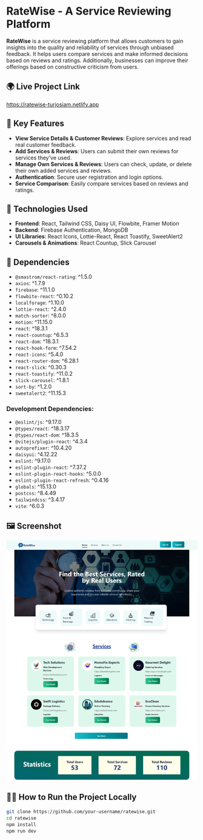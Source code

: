 # RateWise - A Service Reviewing Platform

**RateWise** is a service reviewing platform that allows customers to gain insights into the quality and reliability of services through unbiased feedback. It helps users compare services and make informed decisions based on reviews and ratings. Additionally, businesses can improve their offerings based on constructive criticism from users.

## 🌍 Live Project Link
https://ratewise-turjosiam.netlify.app


## 🌟 Key Features

- **View Service Details & Customer Reviews**: Explore services and read real customer feedback.
- **Add Services & Reviews**: Users can submit their own reviews for services they’ve used.
- **Manage Own Services & Reviews**: Users can check, update, or delete their own added services and reviews.
- **Authentication**: Secure user registration and login options.
- **Service Comparison**: Easily compare services based on reviews and ratings.

## 🚀 Technologies Used

- **Frontend**: React, Tailwind CSS, Daisy UI, Flowbite, Framer Motion
- **Backend**: Firebase Authentication, MongoDB
- **UI Libraries**: React Icons, Lottie-React, React Toastify, SweetAlert2
- **Carousels & Animations**: React Countup, Slick Carousel

## 🔧 Dependencies

- `@smastrom/react-rating`: ^1.5.0
- `axios`: ^1.7.9
- `firebase`: ^11.1.0
- `flowbite-react`: ^0.10.2
- `localforage`: ^1.10.0
- `lottie-react`: ^2.4.0
- `match-sorter`: ^8.0.0
- `motion`: ^11.15.0
- `react`: ^18.3.1
- `react-countup`: ^6.5.3
- `react-dom`: ^18.3.1
- `react-hook-form`: ^7.54.2
- `react-icons`: ^5.4.0
- `react-router-dom`: ^6.28.1
- `react-slick`: ^0.30.3
- `react-toastify`: ^11.0.2
- `slick-carousel`: ^1.8.1
- `sort-by`: ^1.2.0
- `sweetalert2`: ^11.15.3

### Development Dependencies:
- `@eslint/js`: ^9.17.0
- `@types/react`: ^18.3.17
- `@types/react-dom`: ^18.3.5
- `@vitejs/plugin-react`: ^4.3.4
- `autoprefixer`: ^10.4.20
- `daisyui`: ^4.12.22
- `eslint`: ^9.17.0
- `eslint-plugin-react`: ^7.37.2
- `eslint-plugin-react-hooks`: ^5.0.0
- `eslint-plugin-react-refresh`: ^0.4.16
- `globals`: ^15.13.0
- `postcss`: ^8.4.49
- `tailwindcss`: ^3.4.17
- `vite`: ^6.0.3

## 🖼 Screenshot

![RateWise Screenshot](https://github.com/TurjoSiam/RateWise-ClientSide/blob/main/web1.png)  


## 🏃‍♂️ How to Run the Project Locally

   ```bash
   git clone https://github.com/your-username/ratewise.git
   cd ratewise
   npm install
   npm run dev

